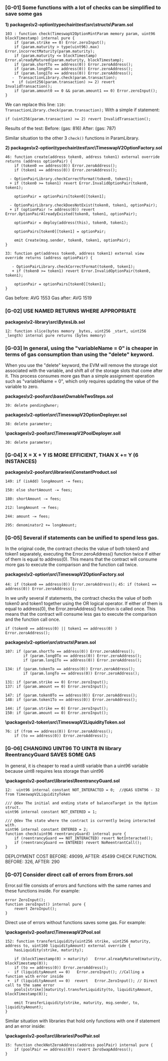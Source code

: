 ### [G-01] Some functions with a lot of checks can be simplified to save some gas 

**1) packages\v2-option\typechain\test\src\structs\Param.sol**

    103 : function check(TimeswapV2OptionMintParam memory param, uint96 blockTimestamp) internal pure {
        if (param.strike == 0) Error.zeroInput();
        if (param.maturity > type(uint96).max) Error.incorrectMaturity(param.maturity);
        if (param.maturity <= blockTimestamp) Error.alreadyMatured(param.maturity, blockTimestamp);
        if (param.shortTo == address(0)) Error.zeroAddress();
        if (param.long0To == address(0)) Error.zeroAddress();
        if (param.long1To == address(0)) Error.zeroAddress();
       -  TransactionLibrary.check(param.transaction);
       +  if (uint256(param.transaction) >= 2) revert InvalidTransaction();
        if (param.amount0 == 0 && param.amount1 == 0) Error.zeroInput();
    }
We can replace this line: `110: TransactionLibrary.check(param.transaction);`  With a simple if statement:

`if (uint256(param.transaction) >= 2) revert InvalidTransaction();`

Results of the test:
Before: (gas: 816)
After: (gas: 787)

Similar situation to the other 3 `check()` functions in ParamLibrary.



**2) packages\v2-option\typechain\test\src\TimeswapV2OptionFactory.sol** 

    46: function create(address token0, address token1) external override returns (address optionPair) {
        if (token0 == address(0)) Error.zeroAddress(); 
        if (token1 == address(0)) Error.zeroAddress();

      - OptionPairLibrary.checkCorrectFormat(token0, token1); 
      + if (token0 >= token1) revert Error.InvalidOptionPair(token0, token1);

        optionPair = optionPairs[token0][token1];

      - OptionPairLibrary.checkDoesNotExist(token0, token1, optionPair);
      + if (optionPair != address(0)) revert Error.OptionPairAlreadyExisted(token0, token1, optionPair);

        optionPair = deploy(address(this), token0, token1);

        optionPairs[token0][token1] = optionPair;

        emit Create(msg.sender, token0, token1, optionPair);
    }

    33: function get(address token0, address token1) external view override returns (address optionPair) {

       - OptionPairLibrary.checkCorrectFormat(token0, token1);
       + if (token0 >= token1) revert Error.InvalidOptionPair(token0, token1);

        optionPair = optionPairs[token0][token1];
    }
Gas before: AVG 1553
Gas after: AVG 1519


### [G-02] USE NAMED RETURNS WHERE APPROPRIATE

**packages\v2-library\src\BytesLib.sol**

`12: function slice(bytes memory _bytes, uint256 _start, uint256 _length) internal pure returns (bytes memory)`



### [G-03] In general, using the "variableName = 0" is cheaper in terms of gas consumption than using the "delete" keyword.

When you use the "delete" keyword, the EVM will remove the storage slot associated with the variable, and shift all of the storage slots that come after it. This process consumes more gas than a simple assignment operation such as "variableName = 0", which only requires updating the value of the variable to zero.

**packages\v2-pool\src\base\OwnableTwoSteps.sol**

`39: delete pendingOwner;`

**packages\v2-option\src\TimeswapV2OptionDeployer.sol**

`38: delete parameter;`

**\packages\v2-pool\src\TimeswapV2PoolDeployer.soll**

`30: delete parameter;`



### [G-04] X = X + Y IS MORE EFFICIENT, THAN X += Y (6 INSTANCES)

**packages\v2-pool\src\libraries\ConstantProduct.sol**

`149: if (isAdd) longAmount -= fees;`

`150: else shortAmount -= fees;`

`180: shortAmount -= fees;`

`212: longAmount -= fees;`

`244: amount -= fees;`

`295: denominator2 += longAmount;`



### [G-05] Several if statements can be unified to spend less gas.

In the original code, the contract checks the value of both token0 and token1 separately, executing the Error.zeroAddress() function twice if either of them is equal to address(0). This means that the contract will consume more gas to execute the comparison and the function call twice.

**packages\v2-option\src\TimeswapV2OptionFactory.sol**

`44: if (token0 == address(0)) Error.zeroAddress();`
`45: if (token1 == address(0)) Error.zeroAddress();`

In we unify several if statements, the contract checks the value of both token0 and token1 together using the OR logical operator. If either of them is equal to address(0), the Error.zeroAddress() function is called once. This means that the contract will consume less gas to execute the comparison and the function call once.

`if (token0 == address(0) || token1 == address(0) ) Error.zeroAddress();`


**packages\v2-option\src\structs\Param.sol**

    107: if (param.shortTo == address(0)) Error.zeroAddress();
            if (param.long0To == address(0)) Error.zeroAddress();
            if (param.long1To == address(0)) Error.zeroAddress();

    134: if (param.tokenTo == address(0)) Error.zeroAddress();
            if (param.longTo == address(0)) Error.zeroAddress();

    131: if (param.strike == 0) Error.zeroInput();
    137: if (param.amount == 0) Error.zeroInput();

    147: if (param.token0To == address(0)) Error.zeroAddress(); 
    148: if (param.token1To == address(0)) Error.zeroAddress();

    144: if (param.strike == 0) Error.zeroInput();
    150: if (param.amount == 0) Error.zeroInput();

**\packages\v2-token\src\TimeswapV2LiquidityToken.sol**

    76: if (from == address(0)) Error.zeroAddress();
        if (to == address(0)) Error.zeroAddress();


### [G-06] CHANGING UINT96 TO UINT8 IN library ReentrancyGuard SAVES SOME GAS

In general, it is cheaper to read a uint8 variable than a uint96 variable because uint8 requires less storage than uint96

**\packages\v2-pool\src\libraries\ReentrancyGuard.sol**

    12:  uint96 internal constant NOT_INTERACTED = 0;  //@GAS UINT96 - 32 from TimeswapV2LiquidityToken

    /// @dev The initial and ending state of balanceTarget in the Option struct.
    uint96 internal constant NOT_ENTERED = 1;

    /// @dev The state where the contract is currently being interacted with.
    uint96 internal constant ENTERED = 2;
    function check(uint96 reentrancyGuard) internal pure {
        if (reentrancyGuard == NOT_INTERACTED) revert NotInteracted();
        if (reentrancyGuard == ENTERED) revert NoReentrantCall();
    }
DEPLOYMENT COST BEFORE: 49099, AFTER: 45499
CHECK FUNCTION. BEFORE: 326, AFTER: 290

### [G-07] Consider direct call of errors from Errors.sol

Error.sol file consists of errors and functions with the same names and  these functions inside. For example:

    error ZeroInput();
    function zeroInput() internal pure { 
        revert ZeroInput();
    }
Direct use of errors without functions saves some gas. For example: 

**\packages\v2-pool\src\TimeswapV2Pool.sol**

    152: function transferLiquidity(uint256 strike, uint256 maturity, address to, uint160 liquidityAmount) external override {
        hasLiquidity(strike, maturity);

        if (blockTimestamp(0) > maturity)   Error.alreadyMatured(maturity, blockTimestamp(0));
        if (to == address(0)) Error.zeroAddress();
     -  if (liquidityAmount == 0)   Error.zeroInput(); //Calling a function with error inside
     +  if (liquidityAmount == 0)  revert   Error.ZeroInput(); // Direct call to the same error
        pools[strike][maturity].transferLiquidity(to, liquidityAmount, blockTimestamp(0));

        emit TransferLiquidity(strike, maturity, msg.sender, to, liquidityAmount);
    }

Similar situation with libraries that hold only functions with one if statement and an error inside:



**\packages\v2-pool\src\libraries\PoolPair.sol**

    15: function checkNotZeroAddress(address poolPair) internal pure { 
        if (poolPair == address(0)) revert ZeroSwapAddress();
    }


